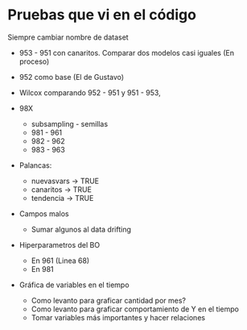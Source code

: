 # Pruebas que vi en el código


Siempre cambiar nombre de dataset

* 953 - 951 con canaritos. Comparar dos modelos casi iguales (En proceso)
* 952 como base (El de Gustavo)
* Wilcox comparando 952 - 951 y 951 - 953, 
* 98X
    * subsampling - semillas
    * 981 - 961
    * 982 - 962
    * 983 - 963

* Palancas:
    * nuevasvars -> TRUE
    * canaritos -> TRUE
    * tendencia -> TRUE

* Campos malos 
    * Sumar algunos al data drifting

* Hiperparametros del BO
    * En 961 (Linea 68)
    * En 981 

* Gráfica de variables en el tiempo 
    * Como levanto para graficar cantidad por mes?
    * Como levanto para graficar comportamiento de Y en el tiempo
    * Tomar variables más importantes y hacer relaciones

